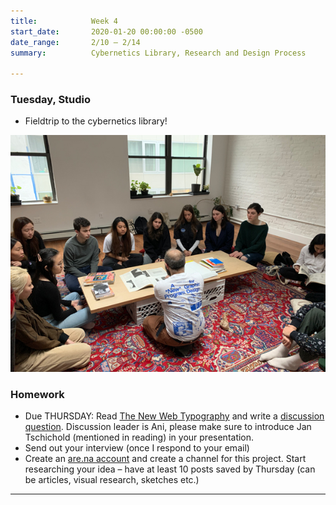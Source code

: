 ```yaml
---
title:            Week 4
start_date:       2020-01-20 00:00:00 -0500
date_range:       2/10 – 2/14
summary:          Cybernetics Library, Research and Design Process

---
```


### Tuesday, Studio

- Fieldtrip to the cybernetics library!
<img src="../assets/imgs/cybernetics.jpg">

### Homework
- Due THURSDAY: Read [The New Web Typography](https://www.robinrendle.com/essays/the-new-web-typography) and write a [discussion question](https://paper.dropbox.com/doc/CI-20-Reading-Questions--AuMlNmkhwj8VbSY~tG8Mkc1tAQ-j3rwtmto4gYuFZgXYRlAj). Discussion leader is Ani, please make sure to introduce Jan Tschichold (mentioned in reading) in your presentation.
- Send out your interview (once I respond to your email)
- Create an [are.na account](https://www.are.na/) and create a channel for this project. Start researching your idea – have at least 10 posts saved by Thursday (can be articles, visual research, sketches etc.)

---

